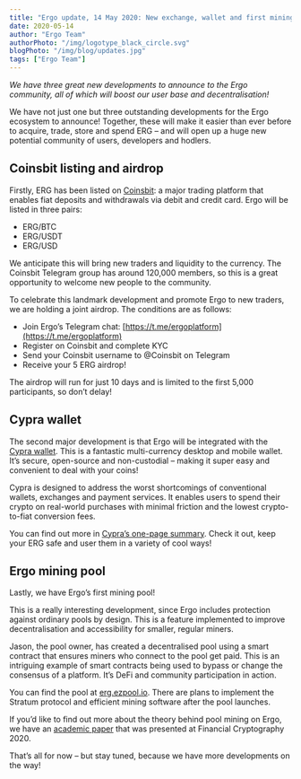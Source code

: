 ```yaml
---
title: "Ergo update, 14 May 2020: New exchange, wallet and first mining pool!"
date: 2020-05-14
author: "Ergo Team"
authorPhoto: "/img/logotype_black_circle.svg"
blogPhoto: "/img/blog/updates.jpg"
tags: ["Ergo Team"]
---
```


_We have three great new developments to announce to the Ergo community, all of which will boost our user base and decentralisation!_

We have not just one but three outstanding developments for the Ergo ecosystem to announce! Together, these will make it easier than ever before to acquire, trade, store and spend ERG – and will open up a huge new potential community of users, developers and hodlers.

## Coinsbit listing and airdrop

Firstly, ERG has been listed on [Coinsbit](https://coinsbit.io/): a major trading platform that enables fiat deposits and withdrawals via debit and credit card. Ergo will be listed in three pairs:

* ERG/BTC
* ERG/USDT
* ERG/USD

We anticipate this will bring new traders and liquidity to the currency. The Coinsbit Telegram group has around 120,000 members, so this is a great opportunity to welcome new people to the community.

To celebrate this landmark development and promote Ergo to new traders, we are holding a joint airdrop. The conditions are as follows:

* Join Ergo’s Telegram chat: [https://t.me/ergoplatform](https://t.me/ergoplatform)
* Register on Coinsbit and complete KYC
* Send your Coinsbit username to @Coinsbit on Telegram
* Receive your 5 ERG airdrop!

The airdrop will run for just 10 days and is limited to the first 5,000 participants, so don’t delay!

## Cypra wallet

The second major development is that Ergo will be integrated with the [Cypra wallet](https://cypra.io/). This is a fantastic multi-currency desktop and mobile wallet. It’s secure, open-source and non-custodial – making it super easy and convenient to deal with your coins!

Cypra is designed to address the worst shortcomings of conventional wallets, exchanges and payment services. It enables users to spend their crypto on real-world purchases with minimal friction and the lowest crypto-to-fiat conversion fees. 

You can find out more in [Cypra’s one-page summary](https://cypra.io/static/cypra-onepager.pdf). Check it out, keep your ERG safe and user them in a variety of cool ways!

## Ergo mining pool

Lastly, we have Ergo’s first mining pool!

This is a really interesting development, since Ergo includes protection against ordinary pools by design. This is a feature implemented to improve decentralisation and accessibility for smaller, regular miners.

Jason, the pool owner, has created a decentralised pool using a smart contract that ensures miners who connect to the pool get paid. This is an intriguing example of smart contracts being used to bypass or change the consensus of a platform. It’s DeFi and community participation in action.

You can find the pool at [erg.ezpool.io](http://erg.ezpool.io/). There are plans to implement the Stratum protocol and efficient mining software after the pool launches.

If you’d like to find out more about the theory behind pool mining on Ergo, we have an [academic paper](https://eprint.iacr.org/2020/044) that was presented at Financial Cryptography 2020. 

That’s all for now – but stay tuned, because we have more developments on the way!
